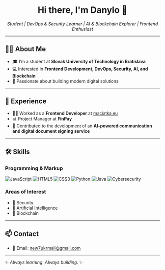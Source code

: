 <h1 align="center">Hi there, I'm Danylo 👋</h1>

<p align="center">
  <em>Student | DevOps & Security Learner | AI & Blockchain Explorer | Frontend Enthusiast</em>
</p>

---

## 👨‍🎓 About Me
- 🎓 I’m a student at **Slovak University of Technology in Bratislava**  
- 💻 Interested in **Frontend Development, DevOps, Security, AI, and Blockchain**  
- 🚀 Passionate about building modern digital solutions  

---

## 💼 Experience
- 👨‍💻 Worked as a **Frontend Developer** at [maciatka.eu](https://maciatka.eu)  
- 📊 Project Manager at **FinPay**  
- 🤖 Contributed to the development of an **AI-powered communication and digital document signing service**  

---

## 🛠️ Skills

### Programming & Markup
![JavaScript](https://img.shields.io/badge/-JavaScript-F7DF1E?logo=javascript&logoColor=000&style=for-the-badge)
![HTML5](https://img.shields.io/badge/-HTML5-E34F26?logo=html5&logoColor=fff&style=for-the-badge)
![CSS3](https://img.shields.io/badge/-CSS3-1572B6?logo=css3&logoColor=fff&style=for-the-badge)
![Python](https://img.shields.io/badge/-Python-3776AB?logo=python&logoColor=fff&style=for-the-badge)
![Java](https://img.shields.io/badge/-Java-007396?logo=java&logoColor=fff&style=for-the-badge)
![Cybersecurity](https://img.shields.io/badge/-Cybersecurity-2E8B57?logo=security&logoColor=fff&style=for-the-badge)

### Areas of Interest
- 🔐 Security  
- 🤖 Artificial Intelligence  
- 🔗 Blockchain
  
---

## 📫 Contact
- 📧 Email: new7ukrmail@gmail.com 

---
✨ *Always learning. Always building.* ✨
